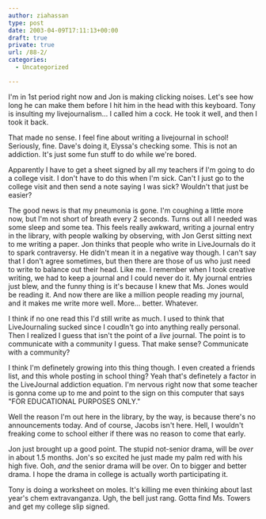 ```yaml
---
author: ziahassan
type: post
date: 2003-04-09T17:11:13+00:00
draft: true
private: true
url: /88-2/
categories:
  - Uncategorized

---
```

I'm in 1st period right now and Jon is making clicking noises. Let's see how long he can make them before I hit him in the head with this keyboard. Tony is insulting my livejournalism&#8230; I called him a cock. He took it well, and then I took it back.

That made no sense. I feel fine about writing a livejournal in school! Seriously, fine. Dave's doing it, Elyssa's checking some. This is not an addiction. It's just some fun stuff to do while we're bored.

Apparently I have to get a sheet signed by all my teachers if I'm going to do a college visit. I don't have to do this when I'm sick. Can't I just go to the college visit and then send a note saying I was sick? Wouldn't that just be easier?

The good news is that my pneumonia is gone. I'm coughing a little more now, but I'm not short of breath every 2 seconds. Turns out all I needed was some sleep and some tea. This feels really awkward, writing a journal entry in the library, with people walking by observing, with Jon Gerst sitting next to me writing a paper. Jon thinks that people who write in LiveJournals do it to spark contraversy. He didn't mean it in a negative way though. I can't say that I don't agree sometimes, but then there are those of us who just need to write to balance out their head. Like me. I remember when I took creative writing, we had to keep a journal and I could never do it. My journal entries just blew, and the funny thing is it's because I knew that Ms. Jones would be reading it. And now there are like a million people reading my journal, and it makes me write more well. More&#8230; better. Whatever.

I think if no one read this I'd still write as much. I used to think that LiveJournaling sucked since I coudln't go into anything really personal. Then I realized I guess that isn't the point of a _live_ journal. The point is to communicate with a community I guess. That make sense? Communicate with a community?

I think I'm definetely growing into this thing though. I even created a friends list, and this whole posting in school thing? Yeah that's definetely a factor in the LiveJournal addiction equation. I'm nervous right now that some teacher is gonna come up to me and point to the sign on this computer that says "FOR EDUCATIONAL PURPOSES ONLY."

Well the reason I'm out here in the library, by the way, is because there's no announcements today. And of course, Jacobs isn't here. Hell, I wouldn't freaking come to school either if there was no reason to come that early.

Jon just brought up a good point. The stupid not-senior drama, will be _over_ in about 1.5 months. Jon's so excited he just made my palm red with his high five. Ooh, _and_ the senior drama will be over. On to bigger and better drama. I hope the drama in college is actually worth participating it.

Tony is doing a worksheet on moles. It's killing me even thinking about last year's chem extravanganza. Ugh, the bell just rang. Gotta find Ms. Towers and get my college slip signed.